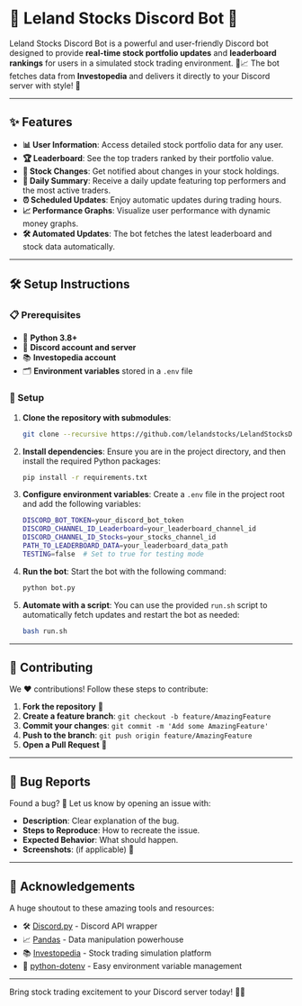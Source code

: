 # 🌟 Leland Stocks Discord Bot 🚀

Leland Stocks Discord Bot is a powerful and user-friendly Discord bot designed to provide **real-time stock portfolio updates** and **leaderboard rankings** for users in a simulated stock trading environment. 🏦📈 The bot fetches data from **Investopedia** and delivers it directly to your Discord server with style! 🎉

---

## ✨ Features

- **📊 User Information**: Access detailed stock portfolio data for any user.
- **🏆 Leaderboard**: See the top traders ranked by their portfolio value.
- **🔔 Stock Changes**: Get notified about changes in your stock holdings.
- **📅 Daily Summary**: Receive a daily update featuring top performers and the most active traders.
- **⏰ Scheduled Updates**: Enjoy automatic updates during trading hours.
- **📈 Performance Graphs**: Visualize user performance with dynamic money graphs.
- **🛠 Automated Updates**: The bot fetches the latest leaderboard and stock data automatically.

---

## 🛠️ Setup Instructions

### 📋 Prerequisites

- 🐍 **Python 3.8+**
- 🤖 **Discord account and server**
- 📚 **Investopedia account**
- 🗂️ **Environment variables** stored in a `.env` file

### 🔧 Setup

1. **Clone the repository with submodules**:
    ```bash
    git clone --recursive https://github.com/lelandstocks/LelandStocksDiscordBot.git
    ```

2. **Install dependencies**:
    Ensure you are in the project directory, and then install the required Python packages:
    ```bash
    pip install -r requirements.txt
    ```

3. **Configure environment variables**:
    Create a `.env` file in the project root and add the following variables:
    ```bash
    DISCORD_BOT_TOKEN=your_discord_bot_token
    DISCORD_CHANNEL_ID_Leaderboard=your_leaderboard_channel_id
    DISCORD_CHANNEL_ID_Stocks=your_stocks_channel_id
    PATH_TO_LEADERBOARD_DATA=your_leaderboard_data_path
    TESTING=false  # Set to true for testing mode
    ```

4. **Run the bot**:
    Start the bot with the following command:
    ```bash
    python bot.py
    ```

5. **Automate with a script**:
    You can use the provided `run.sh` script to automatically fetch updates and restart the bot as needed:
    ```bash
    bash run.sh
    ```

---

## 🤝 Contributing

We ❤️ contributions! Follow these steps to contribute:

1. **Fork the repository** 🍴
2. **Create a feature branch**: `git checkout -b feature/AmazingFeature`  
3. **Commit your changes**: `git commit -m 'Add some AmazingFeature'`  
4. **Push to the branch**: `git push origin feature/AmazingFeature`  
5. **Open a Pull Request** 🔄

---

## 🐛 Bug Reports

Found a bug? 🐞 Let us know by opening an issue with:

- **Description**: Clear explanation of the bug.
- **Steps to Reproduce**: How to recreate the issue.
- **Expected Behavior**: What should happen.
- **Screenshots**: (if applicable) 📸

---

## 🌟 Acknowledgements

A huge shoutout to these amazing tools and resources:

- 🛠️ [Discord.py](https://discordpy.readthedocs.io/en/stable/) - Discord API wrapper  
- 📈 [Pandas](https://pandas.pydata.org/) - Data manipulation powerhouse  
- 📚 [Investopedia](https://www.investopedia.com/) - Stock trading simulation platform  
- 🌱 [python-dotenv](https://pypi.org/project/python-dotenv/) - Easy environment variable management  

---

Bring stock trading excitement to your Discord server today! 🌟✨